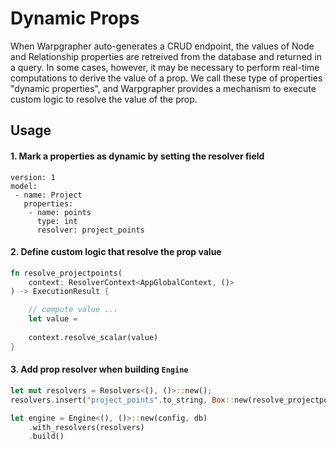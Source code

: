 # Dynamic Props

When Warpgrapher auto-generates a CRUD endpoint, the values of Node and Relationship properties are retreived from the database and returned in a query. In some cases, however, it may be necessary to perform real-time computations to derive the value of a prop. We call these type of properties "dynamic properties", and Warpgrapher provides a mechanism to execute custom logic to resolve the value of the prop. 

## Usage

#### 1. Mark a properties as dynamic by setting the resolver field

```config
version: 1
model: 
 - name: Project
   properties: 
    - name: points
      type: int
      resolver: project_points
```

#### 2. Define custom logic that resolve the prop value

```rust
fn resolve_projectpoints(
    context: ResolverContext<AppGlobalContext, ()>
) -> ExecutionResult {

    // compute value ...
    let value = 
    
    context.resolve_scalar(value)
}
```

#### 3. Add prop resolver when building `Engine`

```rust
let mut resolvers = Resolvers<(), ()>::new();
resolvers.insert("project_points".to_string, Box::new(resolve_projectpoints));

let engine = Engine<(), ()>::new(config, db)
    .with_resolvers(resolvers)
    .build()
```